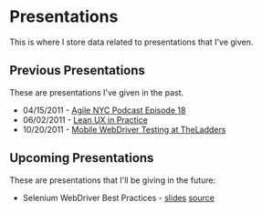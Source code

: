 # Presentations

This is where I store data related to presentations that I've given.

## Previous Presentations

These are presentations I've given in the past.

  * 04/15/2011 - [Agile NYC Podcast Episode 18](http://www.incrementor.com/agilenyc/media/podcasts/agilenyc_episode18.m4a)
  * 06/02/2011 - [Lean UX in Practice](https://vimeo.com/24638334)
  * 10/20/2011 - [Mobile WebDriver Testing at TheLadders](https://vimeo.com/30959886)

## Upcoming Presentations

These are presentations that I'll be giving in the future:

  * Selenium WebDriver Best Practices - [slides](http://benburton.github.com/presentations/webdriver-best-practices) [source](https://github.com/benburton/presentations/tree/master/webdriver-best-practices/src)


